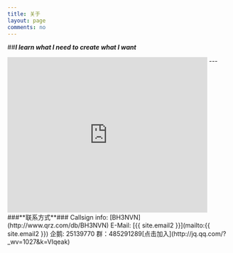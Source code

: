 ```yaml
---
title: 关于
layout: page
comments: no
---
```

##***I learn what I need to create what I want***
<iframe align="top" frameborder="0" height="350" name="iframe" scrolling="yes" src="http://www.clublog.org/last10_iframe.php?call=bh3nvn" width="450"></iframe>
<script type="text/javascript" src="//rj.revolvermaps.com/0/0/6.js?i=99owndr53cl&amp;m=7&amp;s=320&amp;c=e63100&amp;cr1=ffffff&amp;f=arial&amp;l=0&amp;bv=90&amp;lx=-420&amp;ly=420&amp;hi=20&amp;he=7&amp;hc=a8ddff&amp;rs=80" async="async"></script>
---
###**联系方式**###
Callsign info:    
[BH3NVN](http://www.qrz.com/db/BH3NVN)  
E-Mail:  
[{{ site.email2 }}](mailto:{{ site.email2 }})  
企鹅:    
25139770        
群：485291289[点击加入](http://jq.qq.com/?_wv=1027&k=VIqeak)


